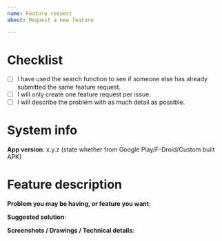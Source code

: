 ```yaml
---
name: Feature request
about: Request a new feature

---
```


# Checklist
<!-- Place an x in the boxes to tick them: [x] -->

- [ ] I have used the search function to see if someone else has already submitted the same feature request.
- [ ] I will only create one feature request per issue.
- [ ] I will describe the problem with as much detail as possible.

# System info

<!-- The latest version may be different depending on your device. You can find the version in AntennaPod's settings. -->
**App version**: x.y.z (state whether from Google Play/F-Droid/Custom built APK)

# Feature description

**Problem you may be having, or feature you want**:
<!-- Give a brief explanation about the problem that may currently exist -->

**Suggested solution**:
<!-- Describe how your requested feature solves this problem. Try to be as specific as possible. Please not only explain what the feature does, but also how. -->

**Screenshots / Drawings / Technical details**:
<!-- If your request is about (or includes) changing or extending the UI, describe what the UI would look like and how the user would interact with it. -->

